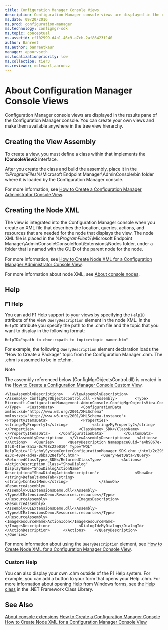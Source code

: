 ```yaml
---
title: Configuration Manager Console Views
description: Configuration Manager console views are displayed in the results pane of the Configuration Manager console.
ms.date: 09/20/2016
ms.prod: configuration-manager
ms.technology: configmgr-sdk
ms.topic: conceptual
ms.assetid: cf102999-d4b1-46c9-a7cb-2af86423f140
author: Banreet
ms.author: banreetkaur
manager: apoorvseth
ms.localizationpriority: low
ms.collection: tier3
ms.reviewer: mstewart,aaroncz 
---
```

# About Configuration Manager Console Views
Configuration Manager console views are displayed in the results pane of the Configuration Manager console. You can create your own views and make them available anywhere in the tree view hierarchy.  

## Creating the View Assembly  
 To create a view, you must define a class within that implements the **IConsoleView2** interface.  

 After you create the class and build the assembly, place it in the %*ProgramFiles*%\Microsoft Endpoint Manager\AdminConsole\bin folder where it is loaded by the Configuration Manager console.  

 For more information, see [How to Create a Configuration Manager Administrator Console View](../../../../develop/core/servers/console/how-to-create-a-configuration-manager-console-custom-view.md).  

## Creating the Node XML  
 The view is integrated into the Configuration Manager console when you create an XML file that describes the location, queries, actions, and resources that are needed for the node that displays the view. The node XML file is placed in the %*ProgramFiles*%\Microsoft Endpoint Manager\AdminConsole\ConsoleRoot\Extensions\Nodes folder, under a folder that is named with the GUID of the parent node for the node.  

 For more information, see [How to Create Node XML for a Configuration Manager Administrator Console View](../../../../develop/core/servers/console/how-to-create-node-xml-for-a-configuration-manager-console-grid-view.md).  

 For more information about node XML, see [About console nodes](about-configuration-manager-console-nodes.md).  

## Help  

### F1 Help  
 You can add F1 Help support to your views by specifying the `HelpID` attribute of the view `QueryDescription` element in the node XML. In the `HelpID` attribute you specify the path to the .chm file and the topic that you want to display in the following format:  

 `HelpID="<path to chm>::<path to topic><topic name>.htm"`  

 For example, the following `QueryDescription` element declaration loads the "How to Create a Package" topic from the Configuration Manager .chm. The .chm is assumed to be in c:\chm.  

> [!NOTE]
>  The assembly referenced below (ConfigMgrObjectsControl.dll) is created in the [How to Create a Configuration Manager Console Custom View](../../../../develop/core/servers/console/how-to-create-a-configuration-manager-console-custom-view.md).  

```  
<ViewAssemblyDescriptions>    <ViewAssemblyDescription>         <Assembly> ConfigMgrObjectsControl.dll </Assembly>        <Type> Microsoft.ConfigurationManagement.AdminConsole.ConfigMgrObjectsView.ConfigMgrObjectsViewDescription </Type>   <CustomData>            <ConfigurationData xmlns:xsd="http://www.w3.org/2001/XMLSchema" xmlns:xsi="http://www.w3.org/2001/XMLSchema-instance">       <PropertyItemsData>               <Properties>                       <string>MyProperty1</string>           <string>MyProperty2</string>                   </Properties>                    <ClassName>_SDK</ClassName>               </PropertyItemsData>    </ConfigurationData>         </CustomData>      </ViewAssemblyDescription>   </ViewAssemblyDescriptions>   <Actions>  </Actions>   <Queries>      <QueryDescription NamespaceGuid="a4b9867e-8fc8-4fae-8a1a-0c798c22e010" Type="WQL" HelpTopic="C:\chm\SystemCenterConfigurationManager_SDK.chm::/html/2c295b3b-e23c-4084-ad4a-8bba328ef6fc.htm">          <Query>GetData</Query>          <ReturnedClassType>_SDK</ReturnedClassType>         <Actions>               <ActionDescription Class="ShowDialog" DisplayName="ShowDialogActionName" Description="ShowDialogActionDescription">                <ShowOn>                   <string>DefaultHomeTab</string>                   <string>ContextMenu</string>              </ShowOn>               <ResourceAssembly>                  <Assembly>UIExtensionsDemo.dll</Assembly>                      <Type>UIExtensionsDemo.Resources.resources</Type>              </ResourceAssembly>             <ImagesDescription>                <ResourceAssembly>                   <Assembly>UIExtensionsDemo.dll</Assembly>                  <Type>UIExtensionsDemo.Resources.resources</Type>    </ResourceAssembly>                  <ImageResourceName>ActionIcon</ImageResourceName>  </ImagesDescription>             <DialogId>MyDialog</DialogId>          </ActionDescription>      </Actions>    </QueryDescription>  </Queries>  
```  

 For more information about using the `QueryDescription` element, see [How to Create Node XML for a Configuration Manager Console View](../../../../develop/core/servers/console/how-to-create-node-xml-for-a-configuration-manager-console-grid-view.md).  

### Custom Help  
 You can also display your own .chm outside of the F1 Help system. For example, you can add a button to your form that opens your Help .chm. For more information about opening Help from Windows forms, see the [Help class](/dotnet/api/system.windows.forms.help) in the .NET Framework Class Library.  

## See Also  
[About console extensions](about-configuration-manager-console-extension.md)
 [How to Create a Configuration Manager Console](../../../../develop/core/servers/console/how-to-create-a-configuration-manager-console-custom-view.md)   
 [How to Create Node XML for a Configuration Manager Console View](../../../../develop/core/servers/console/how-to-create-node-xml-for-a-configuration-manager-console-grid-view.md)
